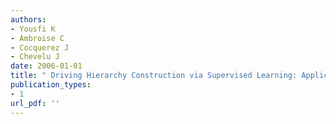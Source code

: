 ```yaml
---
authors: 
- Yousfi K 
- Ambroise C 
- Cocquerez J 
- Chevelu J 
date: 2006-01-01
title: " Driving Hierarchy Construction via Supervised Learning: Application to Osteo-Articular Medical Images Database "
publication_types:
- 1
url_pdf: ''
---
```

